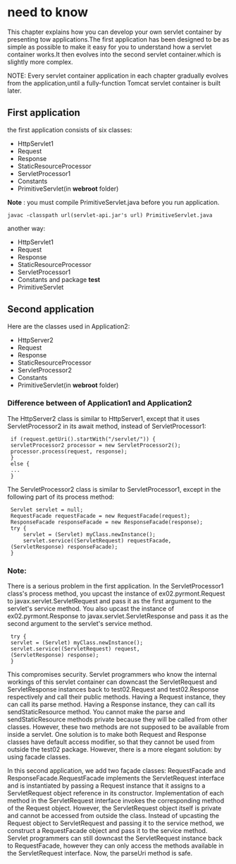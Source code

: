 #  need to know

This chapter explains how you can develop your own servlet container by presenting tow applications.The first application has been designed to be as simple as possible to make it easy for you to understand how a servlet container works.It then evolves  into the second servlet container.which is slightly more complex.

NOTE: Every servlet container application in each chapter gradually evolves from the application,until a fully-function Tomcat servlet container is built later.

## First application
the first application consists of six classes:
- HttpServlet1
- Request
- Response
- StaticResourceProcessor
- ServletProcessor1
- Constants
- PrimitiveServlet(in **webroot** folder)

**Note** : you must compile PrimitiveServlet.java before you run application.
```
javac -classpath url(servlet-api.jar's url) PrimitiveServlet.java
```
another way:
- HttpServlet1
- Request
- Response
- StaticResourceProcessor
- ServletProcessor1
- Constants
and package **test**
- PrimitiveServlet

## Second application
Here are the classes used in Application2:
- HttpServer2
- Request
- Response
- StaticResourceProcessor
- ServletProcessor2
- Constants
- PrimitiveServlet(in **webroot** folder)


### Difference between of Application1 and Application2
The HttpServer2 class is similar to HttpServer1, except that it uses ServletProcessor2 in its await method, instead of ServletProcessor1:
```
 if (request.getUri().startWith("/servlet/")) {
 servletProcessor2 processor = new ServletProcessor2();
 processor.process(request, response);
 }
 else {
 ...
 }
```
The ServletProcessor2 class is similar to ServletProcessor1, except in the following part of its process method:
```
 Servlet servlet = null;
 RequestFacade requestFacade = new RequestFacade(request);
 ResponseFacade responseFacade = new ResponseFacade(response);
 try {
     servlet = (Servlet) myClass.newInstance();
     servlet.service((ServletRequest) requestFacade,
 (ServletResponse) responseFacade);
 }

```
### Note:
There is a serious problem in the first application. In the ServletProcessor1 class's process method, you upcast the instance of ex02.pyrmont.Request to javax.servlet.ServletRequest and pass it as the first argument to the servlet's service method. You also upcast the instance of ex02.pyrmont.Response to javax.servlet.ServletResponse and pass it as the second argument to the servlet's service method.
```
 try {
 servlet = (Servlet) myClass.newInstance();
 servlet.service((ServletRequest) request,
 (ServletResponse) response);
 }
```
This compromises security. Servlet programmers who know the internal workings of this servlet container can downcast the ServletRequest and ServletResponse instances back to test02.Request and test02.Response respectively and call their public methods. Having a Request instance, they can call its parse method. Having a Response instance, they can call its sendStaticResource method. You cannot make the parse and sendStaticResource methods private because they will be called from other classes. However, these two methods are not supposed to be available from inside a servlet. One solution is to make both Request and Response classes have default access modifier, so that they cannot be used from outside the test02 package. However, there is a more elegant solution: by using facade classes.

In this second application, we add two façade classes: RequestFacade and ResponseFacade.RequestFacade implements the ServletRequest interface and is
instantiated by passing a Request instance that it assigns to a ServletRequest object reference in its constructor. Implementation of each method in the ServletRequest interface invokes the corresponding method of the Request object. However, the ServletRequest object itself is private and cannot be accessed from outside the class. Instead of upcasting the Request object to ServletRequest and passing it to the  service method, we construct a RequestFacade object and pass it to the service method. Servlet programmers can still downcast the ServletRequest instance back to RequestFacade, however they can only access the methods available in the ServletRequest interface. Now, the parseUri method is safe.